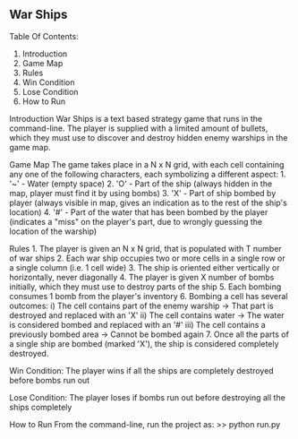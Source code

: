War Ships
----------------------

Table Of Contents:
1. Introduction
2. Game Map
3. Rules
4. Win Condition
5. Lose Condition
6. How to Run

Introduction
    War Ships is a text based strategy game that runs in the command-line. The player is supplied with a limited amount of bullets, which they must use to discover and destroy
    hidden enemy warships in the game map.

Game Map
    The game takes place in a N x N grid, with each cell containing any one of the following characters, each symbolizing a different aspect:
    1. '~' - Water (empty space)
    2. 'O' - Part of the ship (always hidden in the map, player must find it by using bombs)
    3. 'X' - Part of ship bombed by player (always visible in map, gives an indication as to the rest of the ship's location)
    4. '#' - Part of the water that has been bombed by the player (indicates a "miss" on the player's part, due to wrongly guessing the location of the warship)

Rules
    1. The player is given an N x N grid, that is populated with T number of war ships
    2. Each war ship occupies two or more cells in a single row or a single column (i.e. 1 cell wide)
    3. The ship is oriented either vertically or horizontally, never diagonally
    4. The player is given X number of bombs initially, which they must use to destroy parts of the ship
    5. Each bombing consumes 1 bomb from the player's inventory
    6. Bombing a cell has several outcomes:
        i) The cell contains part of the enemy warship          -> That part is destroyed and replaced with an 'X'
        ii) The cell contains water                             -> The water is considered bombed and replaced with an '#'
        iii) The cell contains a previously bombed area         -> Cannot be bombed again
    7. Once all the parts of a single ship are bombed (marked 'X'), the ship is considered completely destroyed.

Win Condition: The player wins if all the ships are completely destroyed before bombs run out

Lose Condition: The player loses if bombs run out before destroying all the ships completely

How to Run
    From the command-line, run the project as:
    >> python run.py
